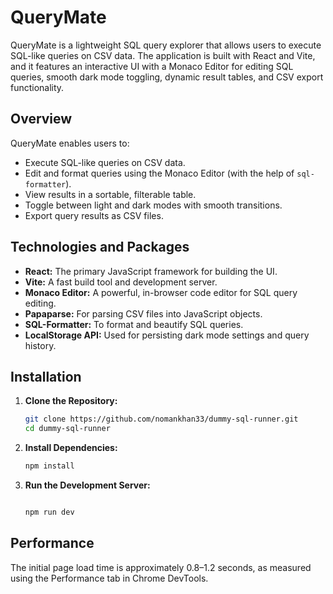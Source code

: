 # QueryMate

QueryMate is a lightweight SQL query explorer that allows users to execute SQL-like queries on CSV data. The application is built with React and Vite, and it features an interactive UI with a Monaco Editor for editing SQL queries, smooth dark mode toggling, dynamic result tables, and CSV export functionality.

## Overview

QueryMate enables users to:
- Execute SQL-like queries on CSV data.
- Edit and format queries using the Monaco Editor (with the help of `sql-formatter`).
- View results in a sortable, filterable table.
- Toggle between light and dark modes with smooth transitions.
- Export query results as CSV files.

## Technologies and Packages

- **React:** The primary JavaScript framework for building the UI.
- **Vite:** A fast build tool and development server.
- **Monaco Editor:** A powerful, in-browser code editor for SQL query editing.
- **Papaparse:** For parsing CSV files into JavaScript objects.
- **SQL-Formatter:** To format and beautify SQL queries.
- **LocalStorage API:** Used for persisting dark mode settings and query history.

## Installation

1. **Clone the Repository:**

   ```bash
   git clone https://github.com/nomankhan33/dummy-sql-runner.git
   cd dummy-sql-runner

2. **Install Dependencies:**

   ```bash
   npm install

3. **Run the Development Server:**

   ```bash

   npm run dev

## Performance

The initial page load time is approximately 0.8–1.2 seconds, as measured using the Performance tab in Chrome DevTools.
